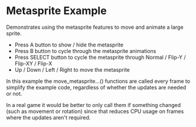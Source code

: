 
Metasprite Example
==================

Demonstrates using the metasprite features to move and animate a large sprite.

* Press A button to show / hide the metasprite
* Press B button to cycle through the metasprite animations
* Press SELECT button to cycle the metasprite through Normal / Flip-Y / Flip-XY / Flip-X
* Up / Down / Left / Right to move the metasprite

In this example the move_metasprite...() functions are called every
frame to simplify the example code, regardless of whether the updates
are needed or not.

In a real game it would be better to only call them if something changed
(such as movement or rotation) since that reduces CPU usage on frames where
the updates aren't required.


